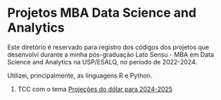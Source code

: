 # Projetos MBA Data Science and Analytics

Este diretório é reservado para registro dos códigos dos projetos que desenvolvi durante a minha pós-graduação Lato Sensu - MBA em Data Science and Analytics na USP/ESALQ, no período de 2022-2024.

Utilizei, principalmente, as linguagens R e Python.

1. TCC com o tema [Projeções do dólar para 2024-2025](https://github.com/elisamaribeiro/my-projects-mba-usp-esalq/blob/main/tcc_serie_temporal_dolar.R)
